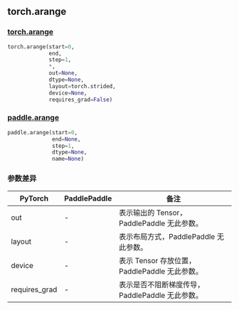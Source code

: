 ## torch.arange

### [torch.arange](https://pytorch.org/docs/stable/generated/torch.arange.html?highlight=arange#torch.arange)
```python
torch.arange(start=0,
             end,
             step=1,
             *,
             out=None,
             dtype=None,
             layout=torch.strided,
             device=None,
             requires_grad=False)
```
### [paddle.arange](https://www.paddlepaddle.org.cn/documentation/docs/zh/api/paddle/arange_cn.html#arange)
```python
paddle.arange(start=0,
              end=None,
              step=1,
              dtype=None,
              name=None)
```

### 参数差异
| PyTorch       | PaddlePaddle | 备注                                                   |
| ------------- | ------------ | ------------------------------------------------------ |
| out           | -            | 表示输出的 Tensor，PaddlePaddle 无此参数。               |
| layout        | -            | 表示布局方式，PaddlePaddle 无此参数。                   |
| device        | -            | 表示 Tensor 存放位置，PaddlePaddle 无此参数。                   |
| requires_grad | -            | 表示是否不阻断梯度传导，PaddlePaddle 无此参数。 |
